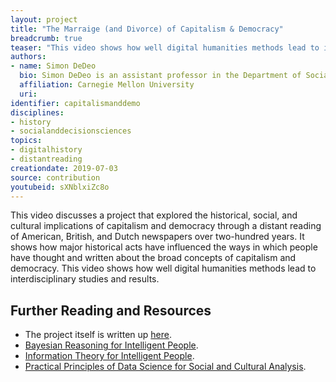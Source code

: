 ```yaml
---
layout: project
title: "The Marraige (and Divorce) of Capitalism & Democracy"
breadcrumb: true
teaser: "This video shows how well digital humanities methods lead to interdisciplinary studies and results."
authors: 
- name: Simon DeDeo
  bio: Simon DeDeo is an assistant professor in the Department of Social and Decision Sciences, and external faculty at the Santa Fe Institute. He leads the Laboratory for Social Minds.
  affiliation: Carnegie Mellon University
  uri:
identifier: capitalismanddemo
disciplines: 
- history
- socialanddecisionsciences
topics:
- digitalhistory
- distantreading
creationdate: 2019-07-03
source: contribution
youtubeid: sXNblxiZc8o
---
```



This video discusses a project that explored the historical, social, and cultural implications of capitalism and democracy through a distant reading of American, British, and Dutch newspapers over two-hundred years. It shows how major historical acts have influenced the ways in which people have thought and written about the broad concepts of capitalism and democracy. This video shows how well digital humanities methods lead to interdisciplinary studies and results. 

## Further Reading and Resources
  - The project itself is written up [here](https://blog.oup.com/2017/04/capitalism-democracy-newspaper-coverage/).
  - [Bayesian Reasoning for Intelligent People](http://santafe.edu/~simon/br.pdf).
  - [Information Theory for Intelligent People](http://santafe.edu/~simon/br.pdf).
  - [Practical Principles of Data Science for Social and Cultural Analysis](/assets/files/DeDeoPracticalPrinciplesofData.pdf).
